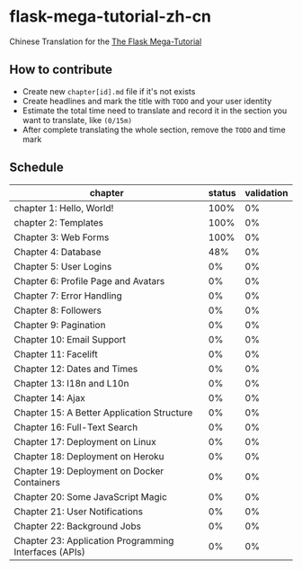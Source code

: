 # flask-mega-tutorial-zh-cn
Chinese Translation for the [The Flask Mega-Tutorial](https://blog.miguelgrinberg.com/post/the-flask-mega-tutorial-part-i-hello-world)

## How to contribute
* Create new `chapter[id].md` file if it's not exists
* Create headlines and mark the title with `TODO` and your user identity
* Estimate the total time need to translate and record it in the section you want to translate, like `(0/15m)`
* After complete translating the whole section, remove the `TODO` and time mark

## Schedule 

chapter                                               | status | validation 
------------------------------------------------------|--------|------------|
chapter 1: Hello, World!                              | 100%   | 0%
chapter 2: Templates                                  | 100%   | 0%
Chapter 3: Web Forms                                  | 100%   | 0%
Chapter 4: Database                                   | 48%    | 0%
Chapter 5: User Logins                                | 0%     | 0%
Chapter 6: Profile Page and Avatars                   | 0%     | 0%
Chapter 7: Error Handling                             | 0%     | 0%
Chapter 8: Followers                                  | 0%     | 0%
Chapter 9: Pagination                                 | 0%     | 0%
Chapter 10: Email Support                             | 0%     | 0%
Chapter 11: Facelift                                  | 0%     | 0%
Chapter 12: Dates and Times                           | 0%     | 0%
Chapter 13: I18n and L10n                             | 0%     | 0%
Chapter 14: Ajax                                      | 0%     | 0%
Chapter 15: A Better Application Structure            | 0%     | 0%
Chapter 16: Full-Text Search                          | 0%     | 0%
Chapter 17: Deployment on Linux                       | 0%     | 0%
Chapter 18: Deployment on Heroku                      | 0%     | 0%
Chapter 19: Deployment on Docker Containers           | 0%     | 0%
Chapter 20: Some JavaScript Magic                     | 0%     | 0%
Chapter 21: User Notifications                        | 0%     | 0%
Chapter 22: Background Jobs                           | 0%     | 0%
Chapter 23: Application Programming Interfaces (APIs) | 0%     | 0%
